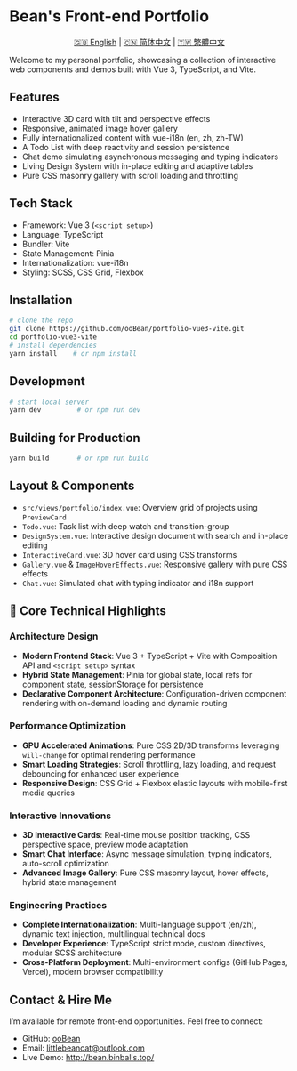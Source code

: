 # Bean's Front-end Portfolio

<p align="center">
  <a href="./README.md">🇬🇧 English</a> |
  <a href="./README.zh-CN.md">🇨🇳 简体中文</a> |
  <a href="./README.zh-TW.md">🇹🇼 繁體中文</a>
</p>

 Welcome to my personal portfolio, showcasing a collection of interactive web components and demos built with Vue 3, TypeScript, and Vite.

## Features
- Interactive 3D card with tilt and perspective effects
- Responsive, animated image hover gallery
- Fully internationalized content with vue-i18n (en, zh, zh-TW)
- A Todo List with deep reactivity and session persistence
- Chat demo simulating asynchronous messaging and typing indicators
- Living Design System with in-place editing and adaptive tables
- Pure CSS masonry gallery with scroll loading and throttling

## Tech Stack
- Framework: Vue 3 (`<script setup>`)
- Language: TypeScript
- Bundler: Vite
- State Management: Pinia
- Internationalization: vue-i18n
- Styling: SCSS, CSS Grid, Flexbox

## Installation
```bash
# clone the repo
git clone https://github.com/ooBean/portfolio-vue3-vite.git
cd portfolio-vue3-vite
# install dependencies
yarn install    # or npm install
```

## Development
```bash
# start local server
yarn dev         # or npm run dev
```

## Building for Production
```bash
yarn build       # or npm run build
```

## Layout & Components
- `src/views/portfolio/index.vue`: Overview grid of projects using `PreviewCard`
- `Todo.vue`: Task list with deep watch and transition-group
- `DesignSystem.vue`: Interactive design document with search and in-place editing
- `InteractiveCard.vue`: 3D hover card using CSS transforms
- `Gallery.vue` & `ImageHoverEffects.vue`: Responsive gallery with pure CSS effects
- `Chat.vue`: Simulated chat with typing indicator and i18n support

## 🚀 Core Technical Highlights

### Architecture Design
- **Modern Frontend Stack**: Vue 3 + TypeScript + Vite with Composition API and `<script setup>` syntax
- **Hybrid State Management**: Pinia for global state, local refs for component state, sessionStorage for persistence
- **Declarative Component Architecture**: Configuration-driven component rendering with on-demand loading and dynamic routing

### Performance Optimization
- **GPU Accelerated Animations**: Pure CSS 2D/3D transforms leveraging `will-change` for optimal rendering performance
- **Smart Loading Strategies**: Scroll throttling, lazy loading, and request debouncing for enhanced user experience
- **Responsive Design**: CSS Grid + Flexbox elastic layouts with mobile-first media queries

### Interactive Innovations
- **3D Interactive Cards**: Real-time mouse position tracking, CSS perspective space, preview mode adaptation
- **Smart Chat Interface**: Async message simulation, typing indicators, auto-scroll optimization
- **Advanced Image Gallery**: Pure CSS masonry layout, hover effects, hybrid state management

### Engineering Practices
- **Complete Internationalization**: Multi-language support (en/zh), dynamic text injection, multilingual technical docs
- **Developer Experience**: TypeScript strict mode, custom directives, modular SCSS architecture
- **Cross-Platform Deployment**: Multi-environment configs (GitHub Pages, Vercel), modern browser compatibility

## Contact & Hire Me
I’m available for remote front-end opportunities. Feel free to connect:
- GitHub: [ooBean](https://github.com/ooBean)
- Email: littlebeancat@outlook.com
 - Live Demo: http://bean.binballs.top/